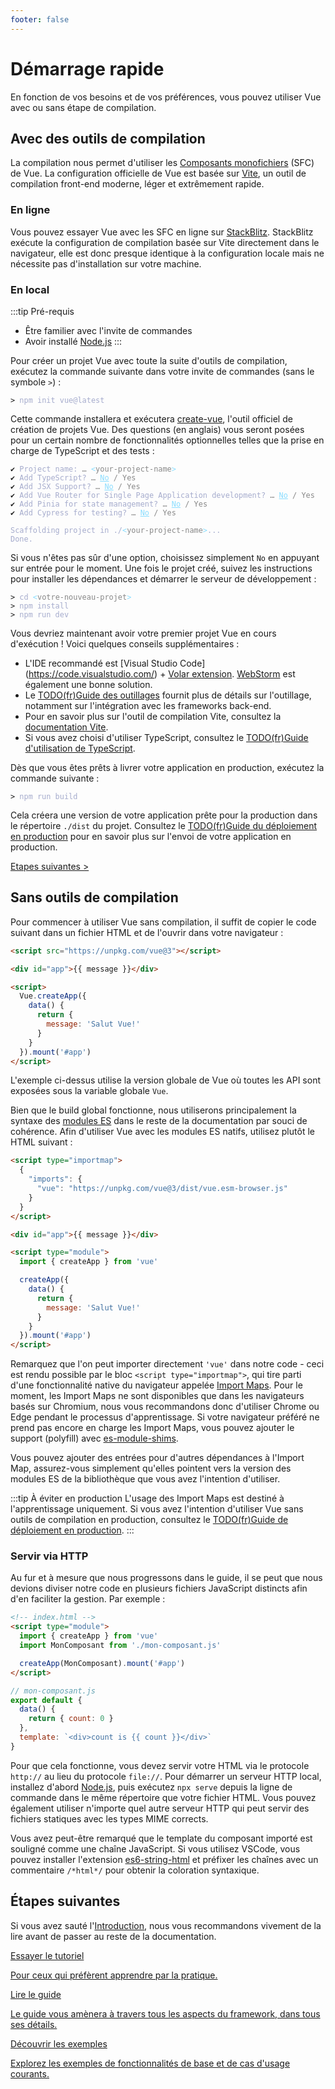 ```yaml
---
footer: false
---
```


# Démarrage rapide

En fonction de vos besoins et de vos préférences, vous pouvez utiliser Vue avec ou sans étape de compilation.

## Avec des outils de compilation

La compilation nous permet d'utiliser les [Composants monofichiers](/guide/scaling-up/sfc) (SFC) de Vue. La configuration officielle de Vue est basée sur [Vite](https://vitejs.dev), un outil de compilation front-end moderne, léger et extrêmement rapide.

### En ligne

Vous pouvez essayer Vue avec les SFC en ligne sur [StackBlitz](https://vite.new/vue). StackBlitz exécute la configuration de compilation basée sur Vite directement dans le navigateur, elle est donc presque identique à la configuration locale mais ne nécessite pas d'installation sur votre machine.

### En local

:::tip Pré-requis

- Être familier avec l'invite de commandes
- Avoir installé [Node.js](https://nodejs.org/)
  :::

Pour créer un projet Vue avec toute la suite d'outils de compilation, exécutez la commande suivante dans votre invite de commandes (sans le symbole `>`) :

<div class="language-sh"><pre><code><span class="line"><span style="color:var(--vt-c-green);">&gt;</span> <span style="color:#A6ACCD;">npm init vue@latest</span></span></code></pre></div>

Cette commande installera et exécutera [create-vue](https://github.com/vuejs/create-vue), l'outil officiel de création de projets Vue. Des questions (en anglais) vous seront posées pour un certain nombre de fonctionnalités optionnelles telles que la prise en charge de TypeScript et des tests :

<div class="language-sh"><pre><code><span style="color:var(--vt-c-green);">✔</span> <span style="color:#A6ACCD;">Project name: <span style="color:#888;">… <span style="color:#89DDFF;">&lt;</span><span style="color:#888;">your-project-name</span><span style="color:#89DDFF;">&gt;</span></span></span>
<span style="color:var(--vt-c-green);">✔</span> <span style="color:#A6ACCD;">Add TypeScript? <span style="color:#888;">… <span style="color:#89DDFF;text-decoration:underline">No</span> / Yes</span></span>
<span style="color:var(--vt-c-green);">✔</span> <span style="color:#A6ACCD;">Add JSX Support? <span style="color:#888;">… <span style="color:#89DDFF;text-decoration:underline">No</span> / Yes</span></span>
<span style="color:var(--vt-c-green);">✔</span> <span style="color:#A6ACCD;">Add Vue Router for Single Page Application development? <span style="color:#888;">… <span style="color:#89DDFF;text-decoration:underline">No</span> / Yes</span></span>
<span style="color:var(--vt-c-green);">✔</span> <span style="color:#A6ACCD;">Add Pinia for state management? <span style="color:#888;">… <span style="color:#89DDFF;text-decoration:underline">No</span> / Yes</span></span>
<span style="color:var(--vt-c-green);">✔</span> <span style="color:#A6ACCD;">Add Cypress for testing? <span style="color:#888;">… <span style="color:#89DDFF;text-decoration:underline">No</span> / Yes</span></span>
<span></span>
<span style="color:#A6ACCD;">Scaffolding project in ./<span style="color:#89DDFF;">&lt;</span><span style="color:#888;">your-project-name</span><span style="color:#89DDFF;">&gt;</span>...</span>
<span style="color:#A6ACCD;">Done.</span></code></pre></div>

Si vous n'êtes pas sûr d'une option, choisissez simplement `No` en appuyant sur entrée pour le moment. Une fois le projet créé, suivez les instructions pour installer les dépendances et démarrer le serveur de développement :

<div class="language-sh"><pre><code><span class="line"><span style="color:var(--vt-c-green);">&gt; </span><span style="color:#A6ACCD;">cd</span><span style="color:#A6ACCD;"> </span><span style="color:#89DDFF;">&lt;</span><span style="color:#888;">votre-nouveau-projet</span><span style="color:#89DDFF;">&gt;</span></span>
<span class="line"><span style="color:var(--vt-c-green);">&gt; </span><span style="color:#A6ACCD;">npm install</span></span>
<span class="line"><span style="color:var(--vt-c-green);">&gt; </span><span style="color:#A6ACCD;">npm run dev</span></span>
<span class="line"></span></code></pre></div>

Vous devriez maintenant avoir votre premier projet Vue en cours d'exécution ! Voici quelques conseils supplémentaires :

- L'IDE recommandé est [Visual Studio Code] (https://code.visualstudio.com/) + [Volar extension](https://marketplace.visualstudio.com/items?itemName=johnsoncodehk.volar). [WebStorm](https://www.jetbrains.com/webstorm/) est également une bonne solution.
- Le [TODO(fr)Guide des outillages](/guide/scaling-up/tooling.html) fournit plus de détails sur l'outillage, notamment sur l'intégration avec les frameworks back-end.
- Pour en savoir plus sur l'outil de compilation Vite, consultez la [documentation Vite](https://fr.vitejs.dev).
- Si vous avez choisi d'utiliser TypeScript, consultez le [TODO(fr)Guide d'utilisation de TypeScript](typescript/overview.html).

Dès que vous êtes prêts à livrer votre application en production, exécutez la commande suivante :

<div class="language-sh"><pre><code><span class="line"><span style="color:var(--vt-c-green);">&gt; </span><span style="color:#A6ACCD;">npm run build</span></span>
<span class="line"></span></code></pre></div>

Cela créera une version de votre application prête pour la production dans le répertoire `./dist` du projet. Consultez le [TODO(fr)Guide du déploiement en production](/guide/best-practices/production-deployment.html) pour en savoir plus sur l'envoi de votre application en production.

[Etapes suivantes >](#etapes-suivantes)

## Sans outils de compilation

Pour commencer à utiliser Vue sans compilation, il suffit de copier le code suivant dans un fichier HTML et de l'ouvrir dans votre navigateur :

```html
<script src="https://unpkg.com/vue@3"></script>

<div id="app">{{ message }}</div>

<script>
  Vue.createApp({
    data() {
      return {
        message: 'Salut Vue!'
      }
    }
  }).mount('#app')
</script>
```

L'exemple ci-dessus utilise la version globale de Vue où toutes les API sont exposées sous la variable globale `Vue`.

Bien que le build global fonctionne, nous utiliserons principalement la syntaxe des [modules ES](https://developer.mozilla.org/fr/docs/Web/JavaScript/Guide/Modules) dans le reste de la documentation par souci de cohérence. Afin d'utiliser Vue avec les modules ES natifs, utilisez plutôt le HTML suivant :

```html
<script type="importmap">
  {
    "imports": {
      "vue": "https://unpkg.com/vue@3/dist/vue.esm-browser.js"
    }
  }
</script>

<div id="app">{{ message }}</div>

<script type="module">
  import { createApp } from 'vue'

  createApp({
    data() {
      return {
        message: 'Salut Vue!'
      }
    }
  }).mount('#app')
</script>
```

Remarquez que l'on peut importer directement `'vue'` dans notre code - ceci est rendu possible par le bloc `<script type="importmap">`, qui tire parti d'une fonctionnalité native du navigateur appelée [Import Maps](https://caniuse.com/import-maps). Pour le moment, les Import Maps ne sont disponibles que dans les navigateurs basés sur Chromium, nous vous recommandons donc d'utiliser Chrome ou Edge pendant le processus d'apprentissage. Si votre navigateur préféré ne prend pas encore en charge les Import Maps, vous pouvez ajouter le support (polyfill) avec [es-module-shims](https://github.com/guybedford/es-module-shims).

Vous pouvez ajouter des entrées pour d'autres dépendances à l'Import Map, assurez-vous simplement qu'elles pointent vers la version des modules ES de la bibliothèque que vous avez l'intention d'utiliser.

:::tip À éviter en production
L'usage des Import Maps est destiné à l'apprentissage uniquement. Si vous avez l'intention d'utiliser Vue sans outils de compilation en production, consultez le [TODO(fr)Guide de déploiement en production](/guide/best-practices/production-deployment.html#without-build-tools).
:::

### Servir via HTTP

Au fur et à mesure que nous progressons dans le guide, il se peut que nous devions diviser notre code en plusieurs fichiers JavaScript distincts afin d'en faciliter la gestion. Par exemple :

```html
<!-- index.html -->
<script type="module">
  import { createApp } from 'vue'
  import MonComposant from './mon-composant.js'

  createApp(MonComposant).mount('#app')
</script>
```

```js
// mon-composant.js
export default {
  data() {
    return { count: 0 }
  },
  template: `<div>count is {{ count }}</div>`
}
```

Pour que cela fonctionne, vous devez servir votre HTML via le protocole `http://` au lieu du protocole `file://`. Pour démarrer un serveur HTTP local, installez d'abord [Node.js](https://nodejs.org/en/), puis exécutez `npx serve` depuis la ligne de commande dans le même répertoire que votre fichier HTML. Vous pouvez également utiliser n'importe quel autre serveur HTTP qui peut servir des fichiers statiques avec les types MIME corrects.

Vous avez peut-être remarqué que le template du composant importé est souligné comme une chaîne JavaScript. Si vous utilisez VSCode, vous pouvez installer l'extension [es6-string-html](https://marketplace.visualstudio.com/items?itemName=Tobermory.es6-string-html) et préfixer les chaînes avec un commentaire `/*html*/` pour obtenir la coloration syntaxique.

## Étapes suivantes

Si vous avez sauté l'[Introduction](/guide/introduction), nous vous recommandons vivement de la lire avant de passer au reste de la documentation.

<div class="vt-box-container next-steps">
  <a class="vt-box" href="/tutorial/">
    <p class="next-steps-link">Essayer le tutoriel</p>
    <p class="next-steps-caption">Pour ceux qui préfèrent apprendre par la pratique.</p>
  </a>
  <a class="vt-box" href="/guide/quick-start.html">
    <p class="next-steps-link">Lire le guide</p>
    <p class="next-steps-caption">Le guide vous amènera à travers tous les aspects du framework, dans tous ses détails.</p>
  </a>
  <a class="vt-box" href="/examples/">
    <p class="next-steps-link">Découvrir les exemples</p>
    <p class="next-steps-caption">Explorez les exemples de fonctionnalités de base et de cas d'usage courants.</p>
  </a>
</div>
